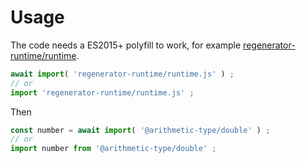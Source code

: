 # Usage

The code needs a ES2015+ polyfill to work, for example
[regenerator-runtime/runtime](https://babeljs.io/docs/usage/polyfill).
```js
await import( 'regenerator-runtime/runtime.js' ) ;
// or
import 'regenerator-runtime/runtime.js' ;
```

Then
```js
const number = await import( '@arithmetic-type/double' ) ;
// or
import number from '@arithmetic-type/double' ;
```
